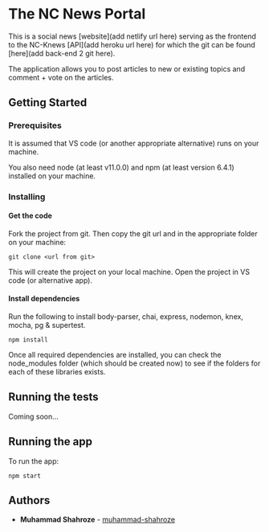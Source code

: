 # The NC News Portal

This is a social news [website](add netlify url here) serving as the frontend to the NC-Knews [API](add heroku url here) for which the git can be found [here](add back-end 2 git here). 

The application allows you to post articles to new or existing topics and comment + vote on the articles.

## Getting Started

### Prerequisites

It is assumed that VS code (or another appropriate alternative) runs on your machine. 

You also need node (at least v11.0.0) and npm (at least version 6.4.1) installed on your machine.

### Installing

#### Get the code

Fork the project from git. Then copy the git url and in the appropriate folder on your machine:

```
git clone <url from git>
```
This will create the project on your local machine. Open the project in VS code (or alternative app).

#### Install dependencies

Run the following to install body-parser, chai, express, nodemon, knex, mocha, pg & supertest. 

```
npm install 
```

Once all required dependencies are installed, you can check the node_modules folder (which should be created now) to see if the folders for each of these libraries exists.

## Running the tests 

Coming soon...

## Running the app

To run the app:
```
npm start
```

## Authors

* **Muhammad Shahroze** - [muhammad-shahroze](https://github.com/muhammad-shahroze)

